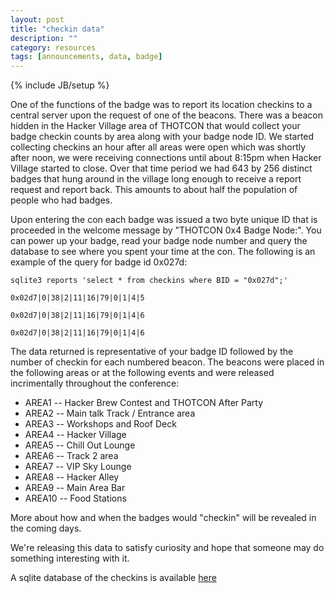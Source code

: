 ```yaml
---
layout: post
title: "checkin data"
description: ""
category: resources
tags: [announcements, data, badge]
---
```

{% include JB/setup %}

One of the functions of the badge was to report its location checkins to a central server upon the request of one of the beacons.  There was a beacon hidden in the Hacker Village area of THOTCON that would collect your badge checkin counts by area along with your badge node ID.   We started collecting checkins an hour after all areas were open which was shortly after noon, we were receiving connections until about 8:15pm when Hacker Village started to close.  Over that time period we had 643 by 256 distinct badges that hung around in the village long enough to receive a report request and report back.  This amounts to about half the population of people who had badges.  

Upon entering the con each badge was issued a two byte unique ID that is proceeded in the welcome message by "THOTCON 0x4 Badge Node:".  You can power up your badge, read your badge node number and query the database to see where you spent your time at the con.  The following is an example of the query for badge id 0x027d: 

```
sqlite3 reports 'select * from checkins where BID = "0x027d";' 

0x02d7|0|38|2|11|16|79|0|1|4|5

0x02d7|0|38|2|11|16|79|0|1|4|6

0x02d7|0|38|2|11|16|79|0|1|4|6

```  
The data returned is representative of your badge ID followed by the number of checkin for each numbered beacon.  The beacons were placed in the following areas or at the following events and were released incrimentally throughout the conference:

* AREA1 -- Hacker Brew Contest and THOTCON After Party
* AREA2 -- Main talk Track / Entrance area
* AREA3 -- Workshops and Roof Deck
* AREA4 -- Hacker Village
* AREA5 -- Chill Out Lounge
* AREA6 -- Track 2 area
* AREA7 -- VIP Sky Lounge
* AREA8 -- Hacker Alley
* AREA9 -- Main Area Bar
* AREA10 -- Food Stations 

More about how and when the badges would "checkin" will be revealed in the coming days.

We're releasing this data to satisfy curiosity and hope that someone may do something interesting with it.
  
A sqlite database of the checkins is available [here](http://badge.workshop88.com/reports)
